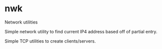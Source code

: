 # nwk
Network utilities

Simple network utility to find current IP4 address based off of partial entry.

Simple TCP utilities to create clients/servers.
